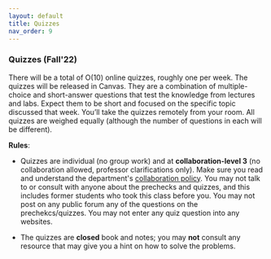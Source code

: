 ```yaml
---
layout: default 
title: Quizzes
nav_order: 9
---
```



### Quizzes (Fall'22)

There will be a total of O(10) online quizzes, roughly one per week. The quizzes will be released in Canvas. They are a combination of multiple-choice and short-answer questions that test the knowledge from lectures and labs. Expect them to be short and focused on the specific topic discussed that week. You’ll take the quizzes remotely from your room. All quizzes are weighed equally (although the number of questions in each will be different).

**Rules**: 
- Quizzes are individual (no group work) and  at __collaboration-level 3__ (no collaboration allowed, professor clarifications only).  Make sure you read and understand the department's [collaboration policy](https://turing.bowdoin.edu/dept/collab.php). You may not talk to or consult with anyone about the prechecks and quizzes, and this includes former students who took this class before you. You may not post on any public forum any of the questions on the prechekcs/quizzes. You may not enter any quiz question into any websites.  

- The quizzes are __closed__ book and notes; you may __not__ consult any resource that may give you a hint on how to solve the problems.  

